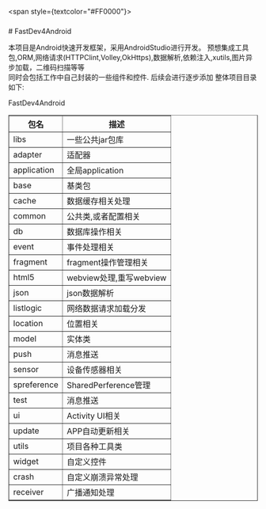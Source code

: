 <span style={textcolor="#FF0000"}> 
### 
 
 
<p># FastDev4Android</p>
本项目是Android快速开发框架，采用AndroidStudio进行开发。
预想集成工具包,ORM,网络请求(HTTPClint,Volley,OkHttps),数据解析,依赖注入,xutils,图片异步加载，二维码扫描等等<br>
同时会包括工作中自己封装的一些组件和控件.
后续会进行逐步添加
整体项目目录如下:
<p>FastDev4Android</p>
<table border="1" cellspacing="1" style="border-collapse:collapse">
    <tr>
        <th>包名</th><th>描述</th>
    </tr>
    <tr><td>libs</td> <td>一些公共jar包库</td></tr>
    <tr><td>adapter</td><td>适配器</td></tr>
    <tr><td>application</td><td>全局application</td></tr>
    <tr><td>base</td><td>基类包</td></tr>
    <tr><td>cache</td><td>数据缓存相关处理</td></tr>
    <tr><td>common</td><td>公共类,或者配置相关</td></tr>
    <tr><td>db</td><td>数据库操作相关</td></tr>
    <tr><td>event</td><td>事件处理相关</td></tr>
    <tr><td>fragment</td><td>fragment操作管理相关</td></tr>
    <tr><td>html5</td><td>webview处理,重写webview</td></tr>
    <tr><td>json</td><td>json数据解析</td></tr>
    <tr><td>listlogic</td><td>网络数据请求加载分发</td></tr>
    <tr><td>location</td><td>位置相关</td></tr>
    <tr><td>model</td><td>实体类</td></tr>
    <tr><td>push</td><td>消息推送</td></tr>
    <tr><td>sensor</td><td>设备传感器相关</td></tr>
    <tr><td>spreference</td><td>SharedPerference管理</td></tr>
    <tr><td>test</td><td>消息推送</td></tr>
    <tr><td>ui</td><td>Activity UI相关</td></tr>
    <tr><td>update</td><td>APP自动更新相关</td></tr>
    <tr><td>utils</td><td>项目各种工具类</td></tr>
    <tr><td>widget</td><td>自定义控件</td></tr>
    <tr><td>crash</td><td>自定义崩溃异常处理</td></tr>
    <tr><td>receiver</td><td>广播通知处理</td></tr>
</table>
 